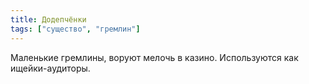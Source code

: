 ```yaml
---
title: Додепчёнки
tags: ["существо", "гремлин"]
---
```


Маленькие гремлины, воруют мелочь в казино. Используются как ищейки-аудиторы.